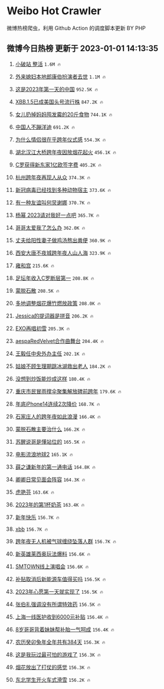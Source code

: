 # Weibo Hot Crawler 



微博热榜爬虫，利用 Github Action 的调度脚本更新 BY PHP 


## 微博今日热榜 更新于 2023-01-01 14:13:35 
1. [小破站 整活](https://s.weibo.com/weibo?q=%E5%B0%8F%E7%A0%B4%E7%AB%99%20%E6%95%B4%E6%B4%BB&t=31&band_rank=1&Refer=top) `1.6M 🔥` 

1. [外来媳妇本地郎康伯扮演者去世](https://s.weibo.com/weibo?q=%23%E5%A4%96%E6%9D%A5%E5%AA%B3%E5%A6%87%E6%9C%AC%E5%9C%B0%E9%83%8E%E5%BA%B7%E4%BC%AF%E6%89%AE%E6%BC%94%E8%80%85%E5%8E%BB%E4%B8%96%23&t=31&band_rank=2&Refer=top) `1.1M 🔥` 

1. [这是2023年第一天的中国](https://s.weibo.com/weibo?q=%23%E8%BF%99%E6%98%AF2023%E5%B9%B4%E7%AC%AC%E4%B8%80%E5%A4%A9%E7%9A%84%E4%B8%AD%E5%9B%BD%23&t=31&band_rank=3&Refer=top) `952.5K 🔥` 

1. [XBB.1.5已成美国头号流行株](https://s.weibo.com/weibo?q=%23XBB.1.5%E5%B7%B2%E6%88%90%E7%BE%8E%E5%9B%BD%E5%A4%B4%E5%8F%B7%E6%B5%81%E8%A1%8C%E6%A0%AA%23&t=31&band_rank=4&Refer=top) `847.2K 🔥` 

1. [女儿扔掉妈妈囤发霉的20斤食物](https://s.weibo.com/weibo?q=%23%E5%A5%B3%E5%84%BF%E6%89%94%E6%8E%89%E5%A6%88%E5%A6%88%E5%9B%A4%E5%8F%91%E9%9C%89%E7%9A%8420%E6%96%A4%E9%A3%9F%E7%89%A9%23&t=31&band_rank=5&Refer=top) `744.1K 🔥` 

1. [中国人不蹦洋迪](https://s.weibo.com/weibo?q=%23%E4%B8%AD%E5%9B%BD%E4%BA%BA%E4%B8%8D%E8%B9%A6%E6%B4%8B%E8%BF%AA%23&t=31&band_rank=6&Refer=top) `691.2K 🔥` 

1. [为什么情侣很在乎跨年仪式感](https://s.weibo.com/weibo?q=%23%E4%B8%BA%E4%BB%80%E4%B9%88%E6%83%85%E4%BE%A3%E5%BE%88%E5%9C%A8%E4%B9%8E%E8%B7%A8%E5%B9%B4%E4%BB%AA%E5%BC%8F%E6%84%9F%23&t=31&band_rank=7&Refer=top) `554.3K 🔥` 

1. [湖北汉江大桥跨年夜因放烟花起火](https://s.weibo.com/weibo?q=%23%E6%B9%96%E5%8C%97%E6%B1%89%E6%B1%9F%E5%A4%A7%E6%A1%A5%E8%B7%A8%E5%B9%B4%E5%A4%9C%E5%9B%A0%E6%94%BE%E7%83%9F%E8%8A%B1%E8%B5%B7%E7%81%AB%23&t=31&band_rank=8&Refer=top) `456.1K 🔥` 

1. [C罗获得新东家1亿欧签字费](https://s.weibo.com/weibo?q=%23C%E7%BD%97%E8%8E%B7%E5%BE%97%E6%96%B0%E4%B8%9C%E5%AE%B61%E4%BA%BF%E6%AC%A7%E7%AD%BE%E5%AD%97%E8%B4%B9%23&t=31&band_rank=9&Refer=top) `405.2K 🔥` 

1. [杭州跨年夜再现人从众](https://s.weibo.com/weibo?q=%23%E6%9D%AD%E5%B7%9E%E8%B7%A8%E5%B9%B4%E5%A4%9C%E5%86%8D%E7%8E%B0%E4%BA%BA%E4%BB%8E%E4%BC%97%23&t=31&band_rank=10&Refer=top) `374.3K 🔥` 

1. [新冠病毒已经找到多种动物宿主](https://s.weibo.com/weibo?q=%23%E6%96%B0%E5%86%A0%E7%97%85%E6%AF%92%E5%B7%B2%E7%BB%8F%E6%89%BE%E5%88%B0%E5%A4%9A%E7%A7%8D%E5%8A%A8%E7%89%A9%E5%AE%BF%E4%B8%BB%23&t=31&band_rank=11&Refer=top) `373.6K 🔥` 

1. [有一种友谊叫何炅谢娜](https://s.weibo.com/weibo?q=%E6%9C%89%E4%B8%80%E7%A7%8D%E5%8F%8B%E8%B0%8A%E5%8F%AB%E4%BD%95%E7%82%85%E8%B0%A2%E5%A8%9C&t=31&band_rank=12&Refer=top) `370.7K 🔥` 

1. [杨幂 2023请对我好一点吧](https://s.weibo.com/weibo?q=%E6%9D%A8%E5%B9%82%202023%E8%AF%B7%E5%AF%B9%E6%88%91%E5%A5%BD%E4%B8%80%E7%82%B9%E5%90%A7&t=31&band_rank=13&Refer=top) `365.7K 🔥` 

1. [哥哥太爱我了怎么办](https://s.weibo.com/weibo?q=%E5%93%A5%E5%93%A5%E5%A4%AA%E7%88%B1%E6%88%91%E4%BA%86%E6%80%8E%E4%B9%88%E5%8A%9E&t=31&band_rank=14&Refer=top) `362.0K 🔥` 

1. [丈夫给阳性妻子做鸡汤熬出粪便](https://s.weibo.com/weibo?q=%23%E4%B8%88%E5%A4%AB%E7%BB%99%E9%98%B3%E6%80%A7%E5%A6%BB%E5%AD%90%E5%81%9A%E9%B8%A1%E6%B1%A4%E7%86%AC%E5%87%BA%E7%B2%AA%E4%BE%BF%23&t=31&band_rank=15&Refer=top) `360.9K 🔥` 

1. [西安大唐不夜城跨年夜人山人海](https://s.weibo.com/weibo?q=%23%E8%A5%BF%E5%AE%89%E5%A4%A7%E5%94%90%E4%B8%8D%E5%A4%9C%E5%9F%8E%E8%B7%A8%E5%B9%B4%E5%A4%9C%E4%BA%BA%E5%B1%B1%E4%BA%BA%E6%B5%B7%23&t=31&band_rank=16&Refer=top) `323.9K 🔥` 

1. [雍和宫](https://s.weibo.com/weibo?q=%E9%9B%8D%E5%92%8C%E5%AE%AB&t=31&band_rank=17&Refer=top) `215.6K 🔥` 

1. [足坛年收入C罗断层第一](https://s.weibo.com/weibo?q=%23%E8%B6%B3%E5%9D%9B%E5%B9%B4%E6%94%B6%E5%85%A5C%E7%BD%97%E6%96%AD%E5%B1%82%E7%AC%AC%E4%B8%80%23&t=31&band_rank=18&Refer=top) `208.8K 🔥` 

1. [蒙脱石散](https://s.weibo.com/weibo?q=%23%E8%92%99%E8%84%B1%E7%9F%B3%E6%95%A3%23&t=31&band_rank=19&Refer=top) `208.5K 🔥` 

1. [多地调整烟花爆竹燃放政策](https://s.weibo.com/weibo?q=%23%E5%A4%9A%E5%9C%B0%E8%B0%83%E6%95%B4%E7%83%9F%E8%8A%B1%E7%88%86%E7%AB%B9%E7%87%83%E6%94%BE%E6%94%BF%E7%AD%96%23&t=31&band_rank=20&Refer=top) `208.0K 🔥` 

1. [Jessica的提词器是拼音](https://s.weibo.com/weibo?q=%23Jessica%E7%9A%84%E6%8F%90%E8%AF%8D%E5%99%A8%E6%98%AF%E6%8B%BC%E9%9F%B3%23&t=31&band_rank=21&Refer=top) `206.2K 🔥` 

1. [EXO再唱初雪](https://s.weibo.com/weibo?q=%23EXO%E5%86%8D%E5%94%B1%E5%88%9D%E9%9B%AA%23&t=31&band_rank=22&Refer=top) `205.3K 🔥` 

1. [aespaRedVelvet合作曲舞台](https://s.weibo.com/weibo?q=%23aespaRedVelvet%E5%90%88%E4%BD%9C%E6%9B%B2%E8%88%9E%E5%8F%B0%23&t=31&band_rank=23&Refer=top) `204.4K 🔥` 

1. [王毅任中央外办主任](https://s.weibo.com/weibo?q=%23%E7%8E%8B%E6%AF%85%E4%BB%BB%E4%B8%AD%E5%A4%AE%E5%A4%96%E5%8A%9E%E4%B8%BB%E4%BB%BB%23&t=31&band_rank=24&Refer=top) `202.1K 🔥` 

1. [姑娘不顾生理期跳冰湖救出老人](https://s.weibo.com/weibo?q=%23%E5%A7%91%E5%A8%98%E4%B8%8D%E9%A1%BE%E7%94%9F%E7%90%86%E6%9C%9F%E8%B7%B3%E5%86%B0%E6%B9%96%E6%95%91%E5%87%BA%E8%80%81%E4%BA%BA%23&t=31&band_rank=25&Refer=top) `184.2K 🔥` 

1. [没想到炒饭能炒成这样](https://s.weibo.com/weibo?q=%23%E6%B2%A1%E6%83%B3%E5%88%B0%E7%82%92%E9%A5%AD%E8%83%BD%E7%82%92%E6%88%90%E8%BF%99%E6%A0%B7%23&t=31&band_rank=26&Refer=top) `180.4K 🔥` 

1. [重庆市民冒雨撑伞聚集解放碑前跨年](https://s.weibo.com/weibo?q=%23%E9%87%8D%E5%BA%86%E5%B8%82%E6%B0%91%E5%86%92%E9%9B%A8%E6%92%91%E4%BC%9E%E8%81%9A%E9%9B%86%E8%A7%A3%E6%94%BE%E7%A2%91%E5%89%8D%E8%B7%A8%E5%B9%B4%23&t=31&band_rank=27&Refer=top) `179.6K 🔥` 

1. [年底iPhone14连续2次降价](https://s.weibo.com/weibo?q=%23%E5%B9%B4%E5%BA%95iPhone14%E8%BF%9E%E7%BB%AD2%E6%AC%A1%E9%99%8D%E4%BB%B7%23&t=31&band_rank=28&Refer=top) `168.7K 🔥` 

1. [石家庄人的跨年夜如此浪漫](https://s.weibo.com/weibo?q=%23%E7%9F%B3%E5%AE%B6%E5%BA%84%E4%BA%BA%E7%9A%84%E8%B7%A8%E5%B9%B4%E5%A4%9C%E5%A6%82%E6%AD%A4%E6%B5%AA%E6%BC%AB%23&t=31&band_rank=29&Refer=top) `166.4K 🔥` 

1. [蒙脱石散主要治什么](https://s.weibo.com/weibo?q=%23%E8%92%99%E8%84%B1%E7%9F%B3%E6%95%A3%E4%B8%BB%E8%A6%81%E6%B2%BB%E4%BB%80%E4%B9%88%23&t=31&band_rank=30&Refer=top) `166.2K 🔥` 

1. [苏醒说哥是懂站位的](https://s.weibo.com/weibo?q=%23%E8%8B%8F%E9%86%92%E8%AF%B4%E5%93%A5%E6%98%AF%E6%87%82%E7%AB%99%E4%BD%8D%E7%9A%84%23&t=31&band_rank=31&Refer=top) `165.5K 🔥` 

1. [电影流浪地球2](https://s.weibo.com/weibo?q=%23%E7%94%B5%E5%BD%B1%E6%B5%81%E6%B5%AA%E5%9C%B0%E7%90%832%23&t=31&band_rank=32&Refer=top) `165.1K 🔥` 

1. [薛之谦新年的第一通电话](https://s.weibo.com/weibo?q=%23%E8%96%9B%E4%B9%8B%E8%B0%A6%E6%96%B0%E5%B9%B4%E7%9A%84%E7%AC%AC%E4%B8%80%E9%80%9A%E7%94%B5%E8%AF%9D%23&t=31&band_rank=33&Refer=top) `164.8K 🔥` 

1. [卿卿日常见面会阵容](https://s.weibo.com/weibo?q=%23%E5%8D%BF%E5%8D%BF%E6%97%A5%E5%B8%B8%E8%A7%81%E9%9D%A2%E4%BC%9A%E9%98%B5%E5%AE%B9%23&t=31&band_rank=34&Refer=top) `164.3K 🔥` 

1. [虎艳芬](https://s.weibo.com/weibo?q=%E8%99%8E%E8%89%B3%E8%8A%AC&t=31&band_rank=35&Refer=top) `163.6K 🔥` 

1. [2023年的第1杯奶茶](https://s.weibo.com/weibo?q=%232023%E5%B9%B4%E7%9A%84%E7%AC%AC1%E6%9D%AF%E5%A5%B6%E8%8C%B6%23&t=31&band_rank=36&Refer=top) `163.4K 🔥` 

1. [新年快乐](https://s.weibo.com/weibo?q=%E6%96%B0%E5%B9%B4%E5%BF%AB%E4%B9%90&t=31&band_rank=37&Refer=top) `156.7K 🔥` 

1. [xbb](https://s.weibo.com/weibo?q=%23xbb%23&t=31&band_rank=38&Refer=top) `156.7K 🔥` 

1. [跨年夜无人机被气球缠绕坠落人群](https://s.weibo.com/weibo?q=%23%E8%B7%A8%E5%B9%B4%E5%A4%9C%E6%97%A0%E4%BA%BA%E6%9C%BA%E8%A2%AB%E6%B0%94%E7%90%83%E7%BC%A0%E7%BB%95%E5%9D%A0%E8%90%BD%E4%BA%BA%E7%BE%A4%23&t=31&band_rank=39&Refer=top) `156.7K 🔥` 

1. [新英雄莱西奥玩法爆料](https://s.weibo.com/weibo?q=%23%E6%96%B0%E8%8B%B1%E9%9B%84%E8%8E%B1%E8%A5%BF%E5%A5%A5%E7%8E%A9%E6%B3%95%E7%88%86%E6%96%99%23&t=31&band_rank=40&Refer=top) `156.6K 🔥` 

1. [SMTOWN线上演唱会](https://s.weibo.com/weibo?q=SMTOWN%E7%BA%BF%E4%B8%8A%E6%BC%94%E5%94%B1%E4%BC%9A&t=31&band_rank=41&Refer=top) `156.6K 🔥` 

1. [补贴取消后新能源车值得买吗](https://s.weibo.com/weibo?q=%23%E8%A1%A5%E8%B4%B4%E5%8F%96%E6%B6%88%E5%90%8E%E6%96%B0%E8%83%BD%E6%BA%90%E8%BD%A6%E5%80%BC%E5%BE%97%E4%B9%B0%E5%90%97%23&t=31&band_rank=42&Refer=top) `156.5K 🔥` 

1. [2023年心愿第一天就实现了](https://s.weibo.com/weibo?q=%232023%E5%B9%B4%E5%BF%83%E6%84%BF%E7%AC%AC%E4%B8%80%E5%A4%A9%E5%B0%B1%E5%AE%9E%E7%8E%B0%E4%BA%86%23&t=31&band_rank=43&Refer=top) `156.5K 🔥` 

1. [张伯礼强调没有所谓特效药](https://s.weibo.com/weibo?q=%23%E5%BC%A0%E4%BC%AF%E7%A4%BC%E5%BC%BA%E8%B0%83%E6%B2%A1%E6%9C%89%E6%89%80%E8%B0%93%E7%89%B9%E6%95%88%E8%8D%AF%23&t=31&band_rank=44&Refer=top) `156.5K 🔥` 

1. [上海一线医护收到6000元补贴](https://s.weibo.com/weibo?q=%23%E4%B8%8A%E6%B5%B7%E4%B8%80%E7%BA%BF%E5%8C%BB%E6%8A%A4%E6%94%B6%E5%88%B06000%E5%85%83%E8%A1%A5%E8%B4%B4%23&t=31&band_rank=45&Refer=top) `156.4K 🔥` 

1. [8岁哥哥背着妹妹帮补胎一气呵成](https://s.weibo.com/weibo?q=%238%E5%B2%81%E5%93%A5%E5%93%A5%E8%83%8C%E7%9D%80%E5%A6%B9%E5%A6%B9%E5%B8%AE%E8%A1%A5%E8%83%8E%E4%B8%80%E6%B0%94%E5%91%B5%E6%88%90%23&t=31&band_rank=46&Refer=top) `156.4K 🔥` 

1. [农历癸卯兔年全年共有384天](https://s.weibo.com/weibo?q=%23%E5%86%9C%E5%8E%86%E7%99%B8%E5%8D%AF%E5%85%94%E5%B9%B4%E5%85%A8%E5%B9%B4%E5%85%B1%E6%9C%89384%E5%A4%A9%23&t=31&band_rank=47&Refer=top) `156.3K 🔥` 

1. [这是我玩过最可怕的游戏了](https://s.weibo.com/weibo?q=%23%E8%BF%99%E6%98%AF%E6%88%91%E7%8E%A9%E8%BF%87%E6%9C%80%E5%8F%AF%E6%80%95%E7%9A%84%E6%B8%B8%E6%88%8F%E4%BA%86%23&t=31&band_rank=48&Refer=top) `156.3K 🔥` 

1. [烟花放出了打仗的感觉](https://s.weibo.com/weibo?q=%23%E7%83%9F%E8%8A%B1%E6%94%BE%E5%87%BA%E4%BA%86%E6%89%93%E4%BB%97%E7%9A%84%E6%84%9F%E8%A7%89%23&t=31&band_rank=49&Refer=top) `156.3K 🔥` 

1. [东北学生开火车式滑雪](https://s.weibo.com/weibo?q=%23%E4%B8%9C%E5%8C%97%E5%AD%A6%E7%94%9F%E5%BC%80%E7%81%AB%E8%BD%A6%E5%BC%8F%E6%BB%91%E9%9B%AA%23&t=31&band_rank=50&Refer=top) `156.2K 🔥` 


